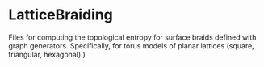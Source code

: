 # LatticeBraiding
Files for computing the topological entropy for surface braids defined with graph generators. Specifically, for torus models of planar lattices (square, triangular, hexagonal).)
